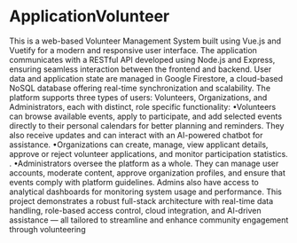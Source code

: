 # ApplicationVolunteer

This is a web-based Volunteer Management System built using Vue.js and Vuetify for a modern and responsive user interface. The application communicates with a RESTful API developed using Node.js and Express, ensuring seamless interaction between the frontend and backend. User data and application state are managed in Google Firestore, a cloud-based NoSQL database offering real-time synchronization and scalability. The platform supports three types of users: Volunteers, Organizations, and Administrators, each with distinct, role specific functionality: 
•Volunteers can browse available events, apply to participate, and add selected events directly to their personal calendars for better planning and reminders. They also receive updates and can interact with an AI-powered chatbot for assistance. 
•Organizations can create, manage, view applicant details, approve or reject volunteer applications, and monitor participation statistics. . 
•Administrators oversee the platform as a whole. They can manage user accounts, moderate content, approve organization profiles, and ensure that events comply with platform guidelines. Admins also have access to analytical dashboards for monitoring system usage and performance. This project demonstrates a robust full-stack architecture with real-time data handling, role-based access control, cloud integration, and AI-driven assistance — all tailored to streamline and enhance community engagement through volunteering
